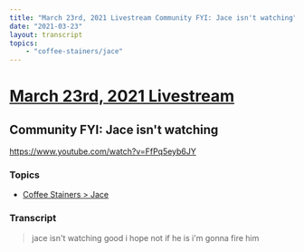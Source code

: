 ```yaml
---
title: "March 23rd, 2021 Livestream Community FYI: Jace isn't watching"
date: "2021-03-23"
layout: transcript
topics:
    - "coffee-stainers/jace"
---
```

# [March 23rd, 2021 Livestream](../2021-03-23.md)
## Community FYI: Jace isn't watching
https://www.youtube.com/watch?v=FfPq5eyb6JY

### Topics
* [Coffee Stainers > Jace](../topics/coffee-stainers/jace.md)

### Transcript

> jace isn't watching good i hope not if he is i'm gonna fire him
